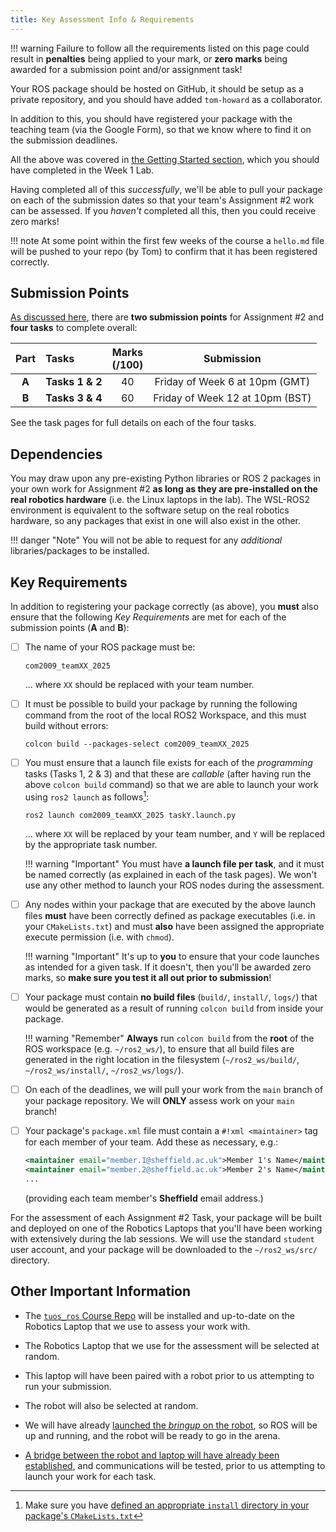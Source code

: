 ```yaml
---
title: Key Assessment Info & Requirements
---
```


!!! warning
    Failure to follow all the requirements listed on this page could result in **penalties** being applied to your mark, or **zero marks** being awarded for a submission point and/or assignment task!

Your ROS package should be hosted on GitHub, it should be setup as a private repository, and you should have added `tom-howard` as a collaborator. 

In addition to this, you should have registered your package with the teaching team (via the Google Form), so that we know where to find it on the submission deadlines.

All the above was covered in [the Getting Started section](./getting-started.md), which you should have completed in the Week 1 Lab.

Having completed all of this *successfully*, we'll be able to pull your package on each of the submission dates so that your team's Assignment #2 work can be assessed. If you *haven't* completed all this, then you could receive zero marks!

!!! note
    At some point within the first few weeks of the course a `hello.md` file will be pushed to your repo (by Tom) to confirm that it has been registered correctly.

## Submission Points

[As discussed here](./README.md#the-tasks), there are **two submission points** for Assignment #2 and **four tasks** to complete overall: 

<center>

| Part | Tasks | Marks<br />(/100) | Submission |
| :---: | :---  | :---: | :---: |
| **A** | **Tasks 1 & 2** | 40 | Friday of Week 6 at 10pm (GMT) |
| **B** | **Tasks 3 & 4** | 60 | Friday of Week 12 at 10pm (BST) |

</center>

See the task pages for full details on each of the four tasks.

## Dependencies

You may draw upon any pre-existing Python libraries or ROS 2 packages in your own work for Assignment #2 **as long as they are pre-installed on the real robotics hardware** (i.e. the Linux laptops in the lab). The WSL-ROS2 environment is equivalent to the software setup on the real robotics hardware, so any packages that exist in one will also exist in the other.

!!! danger "Note"
    You will not be able to request for any *additional* libraries/packages to be installed.

##  Key Requirements

In addition to registering your package correctly (as above), you **must** also ensure that the following *Key Requirements* are met for each of the submission points (**A** and **B**): 

* [ ] The name of your ROS package must be:

    ``` { .txt .no-copy }
    com2009_teamXX_2025
    ```

    ... where `XX` should be replaced with your team number.

* [ ] It must be possible to build your package by running the following command from the root of the local ROS2 Workspace, and this must build without errors:
    
    ``` { .bash .no-copy }
    colcon build --packages-select com2009_teamXX_2025
    ```

* [ ] You must ensure that a launch file exists for each of the *programming* tasks (Tasks 1, 2 & 3) and that these are *callable* (after having run the above `colcon build` command) so that we are able to launch your work using `ros2 launch` as follows[^launch-files]:
    
    [^launch-files]: Make sure you have [defined an appropriate `install` directory in your package's `CMakeLists.txt`](../assignment1/part3.md#ex1) 

    ``` { .bash .no-copy }
    ros2 launch com2009_teamXX_2025 taskY.launch.py
    ```

    ... where `XX` will be replaced by your team number, and `Y` will be replaced by the appropriate task number.

    !!! warning "Important"
        You must have **a launch file per task**, and it must be named correctly (as explained in each of the task pages). We won't use any other method to launch your ROS nodes during the assessment. 

* [ ] Any nodes within your package that are executed by the above launch files **must** have been correctly defined as package executables (i.e. in your `CMakeLists.txt`) and must **also** have been assigned the appropriate execute permission (i.e. with `chmod`).  

    !!! warning "Important"
        It's up to **you** to ensure that your code launches as intended for a given task. If it doesn't, then you'll be awarded zero marks, so **make sure you test it all out prior to submission**!

* [ ] Your package must contain **no build files** (`build/`, `install/`, `logs/`) that would be generated as a result of running `colcon build` from inside your package.

    !!! warning "Remember"
        **Always** run `colcon build` from the **root** of the ROS workspace (e.g. `~/ros2_ws/`), to ensure that all build files are generated in the right location in the filesystem (`~/ros2_ws/build/`, `~/ros2_ws/install/`, `~/ros2_ws/logs/`).

* [ ] On each of the deadlines, we will pull your work from the `main` branch of your package repository. We will **ONLY** assess work on your `main` branch!

* [ ] Your package's `package.xml` file must contain a `#!xml <maintainer>` tag for each member of your team. Add these as necessary, e.g.:

    ```xml
    <maintainer email="member.1@sheffield.ac.uk">Member 1's Name</maintainer>
    <maintainer email="member.2@sheffield.ac.uk">Member 2's Name</maintainer>
    ...
    ```
    (providing each team member's **Sheffield** email address.)

For the assessment of each Assignment #2 Task, your package will be built and deployed on one of the Robotics Laptops that you'll have been working with extensively during the lab sessions. We will use the standard `student` user account, and your package will be downloaded to the `~/ros2_ws/src/` directory. 

## Other Important Information 

* The [`tuos_ros` Course Repo](../extras/course-repo.md) will be installed and up-to-date on the Robotics Laptop that we use to assess your work with.

* The Robotics Laptop that we use for the assessment will be selected at random.

* This laptop will have been paired with a robot prior to us attempting to run your submission.

* The robot will also be selected at random.

* We will have already [launched the *bringup* on the robot](../../waffles/launching-ros.md#step-3-launching-ros), so ROS will be up and running, and the robot will be ready to go in the arena.

* [A bridge between the robot and laptop will have already been established](../../waffles/launching-ros.md#step-4-robot-laptop-bridging), and communications will be tested, prior to us attempting to launch your work for each task.
